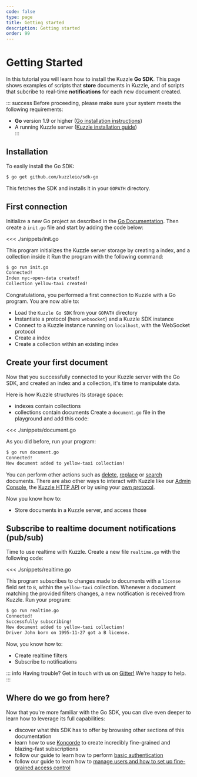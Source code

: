 ```yaml
---
code: false
type: page
title: Getting started
description: Getting started
order: 99
---
```


# Getting Started

In this tutorial you will learn how to install the Kuzzle **Go SDK**.
This page shows examples of scripts that **store** documents in Kuzzle, and of scripts that subcribe to real-time **notifications** for each new document created.

::: success
Before proceeding, please make sure your system meets the following requirements:

- **Go** version 1.9 or higher ([Go installation instructions](https://golang.org/doc/install))</li>
- A running Kuzzle server ([Kuzzle installation guide](/core/1/guides/essentials/installing-kuzzle/))</li>
  :::

## Installation

To easily install the Go SDK:

```bash
$ go get github.com/kuzzleio/sdk-go
```

This fetches the SDK and installs it in your `GOPATH` directory.

## First connection

Initialize a new Go project as described in the [Go Documentation](https://golang.org/doc/code.html#Command).
Then create a `init.go` file and start by adding the code below:

<<< ./snippets/init.go

This program initializes the Kuzzle server storage by creating a index, and a collection inside it
Run the program with the following command:

```bash
$ go run init.go
Connected!
Index nyc-open-data created!
Collection yellow-taxi created!
```

Congratulations, you performed a first connection to Kuzzle with a Go program.
You are now able to:

- Load the `Kuzzle Go SDK` from your `GOPATH` directory
- Instantiate a protocol (here `websocket`) and a Kuzzle SDK instance
- Connect to a Kuzzle instance running on `localhost`, with the WebSocket protocol
- Create a index
- Create a collection within an existing index

## Create your first document

Now that you successfully connected to your Kuzzle server with the Go SDK, and created an index and a collection, it's time to manipulate data.

Here is how Kuzzle structures its storage space:

- indexes contain collections
- collections contain documents
  Create a `document.go` file in the playground and add this code:

<<< ./snippets/document.go

As you did before, run your program:

```bash
$ go run document.go
Connected!
New document added to yellow-taxi collection!
```

You can perform other actions such as [delete](/sdk/go/1/controllers/document/delete/),
[replace](/sdk/go/1/controllers/document/replace/) or [search](/sdk/go/1/controllers/document/search/) documents. There are also other ways to interact with Kuzzle like our [Admin Console](/core/1/guides/essentials/installing-console/), the [Kuzzle HTTP API](/core/1/api/essentials/connecting-to-kuzzle/) or by using your [own protocol](/core/1/protocols/essentials/getting-started/).

Now you know how to:

- Store documents in a Kuzzle server, and access those

## Subscribe to realtime document notifications (pub/sub)

Time to use realtime with Kuzzle. Create a new file `realtime.go` with the following code:

<<< ./snippets/realtime.go

This program subscribes to changes made to documents with a `license` field set to `B`, within the `yellow-taxi` collection. Whenever a document matching the provided filters changes, a new notification is received from Kuzzle.
Run your program:

```bash
$ go run realtime.go
Connected!
Successfully subscribing!
New document added to yellow-taxi collection!
Driver John born on 1995-11-27 got a B license.
```

Now, you know how to:

- Create realtime filters
- Subscribe to notifications

::: info
Having trouble? Get in touch with us on [Gitter!](https://gitter.im/kuzzleio/kuzzle) We're happy to help.
:::

## Where do we go from here?

Now that you're more familiar with the Go SDK, you can dive even deeper to learn how to leverage its full capabilities:

- discover what this SDK has to offer by browsing other sections of this documentation
- learn how to use [Koncorde](/core/1/koncorde) to create incredibly fine-grained and blazing-fast subscriptions
- follow our guide to learn how to perform [basic authentication](/core/1/guides/essentials/user-authentication/#local-strategy)
- follow our guide to learn how to [manage users and how to set up fine-grained access control](/core/1/guides/essentials/security/)
